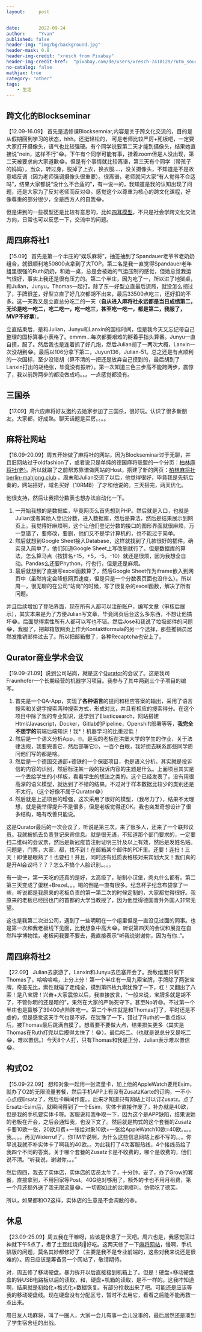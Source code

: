 ```yaml
---
layout:     post


date:       2022-09-24
author:     "Yvan"
published: false
header-img: "img/bg/background.jpg"
header-mask: 0.8
header-img-credit: "xresch from Pixabay"
header-img-credit-href:  "pixabay.com/de/users/xresch-7410129/?utm_source=link-attribution&utm_medium=referral&utm_campaign=image&utm_content=3041437"
no-catalog: false
mathjax: true
category: "other"
tags:
    - 生活
---
```


## 跨文化的Blockseminar
【12.09-16.09】 首先是选修课Blocksemniar,内容是关于跨文化交流的，目的是从假期回到学习的状态，hhh。还挺轻松的， 可是老师比较严厉+死板吧，一定要大家打开摄像头，语气也比较强硬。有个同学说要第二天才能到摄像头，结果她直接说“nein，这样不行”😂。下午有个同学可能有事，挂着zoom但是人没出现，第二天被要求向大家道歉😂。但是有个事情就比较离谱，第三天有个同学（带孩子的妈妈），当众，转过身，脱掉了上衣，换衣服....，没关摄像头，不知道是不是故意唱反调（因为老师强调摄像头很重要）。很离谱，老师就问大家“有人觉得不合适吗”，结果大家都说“没什么不合适的”，有一说一的，我知道是我的认知出现了问题，还是大家为了反对老师而反对😅。感觉这个以尊重为核心的跨文化课程，好像尊重的部分很少，全是西方人的自我😂。

但是讲到的一些模型还是比较有意思的，比如[四耳模型](https://upwikizh.top/wiki/Four-sides_model)，不只是社会学跨文化交流方向，日常也可以反思一下，交流中的问题。

## 周四麻将社1
【15.09】 首先是第一个半庄的“娱乐麻将”，抽签抽到了Spandauer老爷爷老奶奶组合，就很顺利地50800点拿到了大TOP。第二名是我一直觉得Spandauer老年组里很强的Ruth奶奶，和她一桌，总是会被她的气运压制的感觉，但她总觉我运气很好，事实上我还是很有压力的。第二个半庄，因为吃了一，所以进了地狱桌，和Julian，Junyu，Thomas一起打。除了东一好型立直最后流局，就没怎么胡过了，手牌很差，好型立直了好几次都胡不出来，最后33500点吃三，还好扣的不多。这一天我又是立直总分吃二的一天（**自从进入麻将社永远都是当日成绩第二，无论是吃一吃二，吃二吃一，吃一吃三，甚至吃一吃一，都是第二，我服了，MVP不好拿**）。

立直结束后，是和Julian，Junyu和Lanxin的国标时间，但是我今天又忘记带自己整理的国标算番小表格了。emmm...每次都要艰难的掰着手指头算番。Junyu一直自摸，服了。然后我也是连着抓了好几炮，然后Julian胡了一两次大概，Lanxin一次没胡到😂。最后以106分拿下第二，Juyun136，Julian-51。总之还是有点顺利的一次国标，至少没错胡（算不清的一把还是放弃自己摸到的，最后胡到了Lanxin打出的胡绝张，毕竟没有振听）。第一次知道三色三步高不能跨两步，震惊了，我以前跨两步的都没做成吗。。。一点感觉都没有。

## 三国杀
【17.09】周六应麻将好友邀约去她家参加了三国杀，很好玩。认识了很多新朋友。大家都，好成熟。聊天话题是买房。。。。

## 麻将社网站
【16.09-20.09】周五开始做了麻将社的网站，因为Blockseminar过于无聊，并且旧网站过于oldfashion了，或者说只是单纯的德国麻将联盟的一个分页：[柏林麻将社(老)](http://dmjl.de/dmjl-regional/berlin-mah-jongg-club/)。所以就蹭了之前帮苏靠谱做网站的Host，搭建了新的网页：[柏林麻将社](http://berlin-mahjong.club/) [berlin-mahjong.club](http://berlin-mahjong.club/) 。周末和Julian交流了以后，他觉得很好，毕竟我是先斩后奏的，网站搭好，域名买好（10RMB）了才和他说的。三天搭完，两天优化。

他很支持，然后让我把分数表也想办法自动化一下。
1. 一开始我想的是数据库，毕竟网页么首先想到PHP。然后就是入口，也就是Julian或者其他人登记分数，进入数据库，然后是算法，然后是结果展示到网页上。我觉得好麻烦啊，这个让他们登记分数的接口的图形界面就很麻烦，万一登错了，要修改，要删，他们又不是学计算机的，也不能过于简单。
2. 然后就想到Google Sheet接入Database，这样就找到了几款很好的插件。确实录入简单了，他们知道Google Sheet上写改删就行了。但是数据库的算法，怎么算马点（按排名+15，+5，-5，-10）就还是很烦，因为我想全自动。Pandas么还要Phython，行也行，但是还是麻烦。
3. 最后就想到了直接写excel函数算了，然后Google Sheet作为iframe嵌入到网页中（虽然肯定会降低网页速度，但是只是一个分数表页面也没什么）。所以周一，很无聊的在公司“站岗”的时候，写了很复杂的excel函数，解决了所有问题。

并且后续增加了登陆界面，现在所有人都可以注册账户，编写文章（审核后展示），其实本来是为了方便Julian写文章，毕竟网页后台这么多东西，不想让他搞坏😂。后面觉得索性所有人都可以写也不错。然后Jose和我说了垃圾邮件的问题😂，我服了，把邮箱放网页上作为Kontaktformula的另一个选择，那些推销员居然发推销邮件过去了。所以把邮箱撤了，各种Recaptcha也安上了。

## Qurator商业学术会议
【19.09-21.09】说到公司站岗，就是这个[Qurator](https://qurator.ai/)的会议了。这是我司Fraunhofer一个长期经营的机器学习项目。我参与了其中两到三个子项目的编写。
1. 首先是一个QA-App，实现了**各种语言**的提问和相应答案的输出，采用了语言搜索和关键字搜索两种搜索方式，形成对比，并且有相应的搜索得分。在这个项目中除了我的专业知识，还学到了Elasticsearch，网站搭建Html/Javascript，Docker，Gitlab的Pipeline，Openshift部署等等，**我完全不想学的**前端后端知识！我*！机器学习的比重过低！
2. 然后是一个语义分析App，🙄。是我的老板在洪堡大学的学生的作业，关于法律法规，我要完善它，然后部署它🙄，一百个白眼，我好想去联系那些同学质问他们写的都是啥。
3. 然后是一个德国交通部+德铁的一个保密项目，也是语义分析。其实就是投诉信的内容的识别，然后标注某一段的投诉内容的主题是什么。上面项目其实是一个丢给学生的小样板，看看学生的想法之类的。这个已经发表了。没有用很高深的语义模型，就达到了不错的结果。不过对于样本数据比较少的类别还是不太行。（这个好像不属于Qurator😂）
4. 然后就是上述项目的增强，这次采用了很好的模型，（我尽力了），结果不太理想，就是我举得提升不是很多，但是老板觉得还OK。我也突发奇想设计了很多结构，略有改善只能说。

这是Qurator最后的一次会议了，听说是第三次。来了很多人，还来了一个联邦议员。我就被抓去负责登记来宾信息。就是很无语，不知道那个部门要求的，一定要扫二维码的会议票，然后是新冠疫苗注射证明三针及以上有效，然后是发姓名贴。问题是，门票，大家，都，找不到！在邮箱某个邮件的PDF里。还要！连扫！三天！即使是眼熟了！也要扫！并且，同时还有纸质表格核对来宾划大叉！我们真的是开AI会议吗？？？怎么不搞个人脸识别。。。。

有一说一，第一天吃的还真的是好，太高级了，秘制小汉堡，肉丸什么都有。第二第三天变成了蛋糕+Brezel。。。喝的倒是一直有很多。纪念杯子纪念布袋拿了一些，听说都是我原来的老板负责的第一第二次的时候定制的，大家都觉得很好。我原来的老板已经回也门的首都的大学当教授了，因为他觉得德国晋升外国人非常无望。

这也是我第二次进公司，遇到了一些明明在一个组里但是一直没见过面的同事。也是第一次和我老板线下见面，比我想象中高大😂。听说第四天的会议和展览在自然科学博物馆，老板问我要不要去，我直接表示“听我说谢谢你，因为有你..”。

## 周四麻将社2
【22.09】 Julian去旅游了，Lanxin和Junyu去巴塞开会了。劲敌组里只剩下Thomas了，哈哈哈哈，上分上分！第一个半庄有一局九索宝牌，手牌除了两张宝牌，奇差无比，索性就碰了走纯全，摸到第四枚九索犹豫了一下，杠！又翻出了八索！是八宝牌！兴奋+大家震惊以后，我直接放言，“一般来说，宝牌多就是胡不了，不管你明的还是暗的”，果然在大家的严防死守下，甚至No听😅。不过第一个半庄也是赢够了39400点险胜吃一。第二个半庄就是和Thomas打了，平时还是不虚的，但是感觉这天手气也是不好。在犹豫了一下，错过了Ruth的一番点炮以后，被Thomas最后跳满自摸了。想着要不要做大点，结果损失更多（其实是Thomas在Ruth打完以后摸得太快了！😂）。最后吃二。（也就是说总分又是吃二😂，难以置信。）今天8个人打，只有Thomas和我是正分，Julian表示难以置信😂。

## 构式O2
【15.09-22.09】 想和对象一起用一张流量卡，加上他的AppleWatch要用Esim，就办了O2的无限流量套餐，然后手机APP上有没有ZusatzKarte的订购，一不小心点成Ersatz了，然后卡瞬间作废。。后来才知道只有网站上可以订Zusatz。点了Ersatz-Esim后，就瞬间得到了一个Esim，实体卡直接作废了，补办就是40欧，但是我的手机要实体卡呀。客服说和我争取一下，因为这个是APP缺陷，结果说她的老板在开会，之后会通知我，也没下文了。然后就是构式的这个套餐的Zusatz卡要10欧一张，20欧月费+一张给对象10欧+一张给AppleWatch10欧=40欧。。。。我。。。。再见Widerruf了。你TM早说啊，为什么这些信息网站上都不写的。。。你早说我就不补实体卡了啊我的40欧。。为此我打了4次客服热线，4个接线员给了我四个不同的答案。关于哪个套餐的Zusatz卡是不收费的，哪个是收费的，他们说不清。“听我说，谢谢你。。。”

然后周四，我去了实体店，实体店的店员太牛了，十分钟，妥了，办了Grow的套餐，直接拿到，不用回家等Post。40G绝对够用了，额外的卡也不用月租费，第一个月还额外送了我无限流量😂。一切都如此的丝滑顺利，仿佛吃了德芙。

所以，如果都和O2这样，实体店的生意是不会凋敝的😆。

## 休息
【23.09-25.09】周五我在干嘛呀，应该是休息了一天吧。周六也是，我感觉回过神就下午5点了，煮了土豆红烧肉🤪好吃。这两天修了一下[麻将网站](http://berlin-mahjong.club/)，慢啊，手机排版的问题，莫名其妙都修好了（主要是我不是专业前端的，这些对我来说还是很难的）。周日应该是筹备另一个网站了，敬请期待。

对，周五修了移动硬盘。暴力拆开以后直接接到机箱上了。但是！硬盘+移动硬盘盒的转USB电路板以后的读取，和，硬盘+机箱的读取，是不一样的。这我咋知道啊，结果就是初始化+格式化+数据恢复。有部分抢救出来了吧。可能还是应该等我的移动硬盘线。现在硬盘没有分配区号，暂时不去用它，看看之后能不能再救一点出来。

周日友人场麻将，叫了一圈人，大家一会儿有事一会儿没事的，最后居然还是凑到了学生宿舍组的出战。
